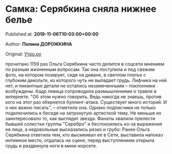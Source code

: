 
# Самка: Серябкина сняла нижнее белье

Published at: **2019-11-06T10:03:00+00:00**

Author: **Полина ДОРОЖКИНА**

Original: [Утро.ру](https://utro.ru/showbiz/2019/11/06/1423480.shtml)

прочитано 1159 раз
Ольга Серябкина часто делится в соцсети мнением по разным жизненным вопросам. Так она поступила и под свежим фото, на котором позирует, сидя на диване, в светлом платье с глубоким декольте, из которого чуть не выпадает грудь. Лифчика на ней нет, и пикантные детали не остались незамеченными – поклонники возбуждены.
Кадр певица сопроводила размышлениями о травле в интернете. "Об этом нужно говорить. Ведь никогда не знаешь, против кого на этот раз обернется буллинг-атака. Существует много историй. И о них важно писать", – отметила она.
Однако подписчики не только подключились к беседе на затронутую артисткой тему. Не меньше их заинтересовало то, как выглядит звезда. Фанаты хвалили прелести бывшей солистки группы "Серебро" и беспокоились из-за выражения ее лица, а недовольные высказались резко и грубо:
Ранее Ольга Серябкина ответила тем, кто высмеивал ее в Сети, выставила напоказ интимное место, отдалась на сцене, перед выступлением открыла грудь и раздвинула ноги в мини-корсете.

